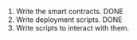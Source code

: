 1. Write the smart contracts. DONE
2. Write deployment scripts. DONE
3. Write scripts to interact with them.